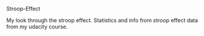 Stroop-Effect

My look through the stroop effect. Statistics and info from stroop effect data from my udacity course.

